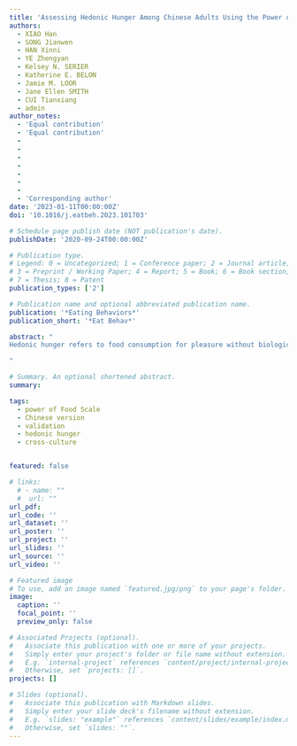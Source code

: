 ```yaml
---
title: 'Assessing Hedonic Hunger Among Chinese Adults Using the Power of Food Scale: Psychometric properties and cross-cultural invariance and differences between China and the US'
authors:
  - XIAO Han
  - SONG Jianwen
  - HAN Xinni
  - YE Zhengyan
  - Kelsey N. SERIER
  - Katherine E. BELON
  - Jamie M. LOOR
  - Jane Ellen SMITH
  - CUI Tianxiang
  - admin
author_notes:
  - 'Equal contribution'
  - 'Equal contribution'
  -
  -
  -
  -
  -
  -
  -
  - 'Corresponding author'
date: '2023-01-11T00:00:00Z'
doi: '10.1016/j.eatbeh.2023.101703'

# Schedule page publish date (NOT publication's date).
publishDate: '2020-09-24T00:00:00Z'

# Publication type.
# Legend: 0 = Uncategorized; 1 = Conference paper; 2 = Journal article;
# 3 = Preprint / Working Paper; 4 = Report; 5 = Book; 6 = Book section;
# 7 = Thesis; 8 = Patent
publication_types: ['2']

# Publication name and optional abbreviated publication name.
publication: '*Eating Behaviors*'
publication_short: '*Eat Behav*'

abstract: "
Hedonic hunger refers to food consumption for pleasure without biological energy deficits. The Power of Food Scale (PFS) is a well-developed self-report instrument assessing hedonic hunger. The present study aimed to translate and validate the PFS into simplified Chinese (C-PFS) and examine its psychometric properties among Chinese adults. A total of 773 participants (51.1 % men, *M* age = 24.98 years, *SD* = 6.10) were recruited in the present study from college and community populations. Consistent with the previous studies, confirmatory factor analysis showed that the C-PFS had three factors: food present, food available, and food tasted. In addition, a Cronbach's alpha of 0.92 and an ICC of 0.86 suggested that the C-PFS has good internal consistency and test-retest reliability. In terms of convergent validity, the scores of C-PFS correlated significantly with disordered eating symptomatology and loss of control over eating. Measurement invariance tests showed that the C-PFS was invariant across gender and sample source groups in the Chinese sample. In addition, a U.S. sample of 490 college students (26.6 % men, *M* age = 21.41 years, *SD* = 5.45) was used to test the measurement invariance across countries, and results suggested a partial invariance across college students from China and those from the U.S. In conclusion, the C-PFS can be a useful tool for measuring hedonic hunger among adults in China, and there may be cultural differences in the measurement of the PFS in college students across China and the U.S.

"

# Summary. An optional shortened abstract.
summary: 

tags:
  - power of Food Scale
  - Chinese version
  - validation
  - hedonic hunger
  - cross-culture


featured: false

# links:
  # - name: ""
  #  url: ""
url_pdf: 
url_code: ''
url_dataset: ''
url_poster: ''
url_project: ''
url_slides: ''
url_source: ''
url_video: ''

# Featured image
# To use, add an image named `featured.jpg/png` to your page's folder.
image:
  caption: ''
  focal_point: ''
  preview_only: false

# Associated Projects (optional).
#   Associate this publication with one or more of your projects.
#   Simply enter your project's folder or file name without extension.
#   E.g. `internal-project` references `content/project/internal-project/index.md`.
#   Otherwise, set `projects: []`.
projects: []

# Slides (optional).
#   Associate this publication with Markdown slides.
#   Simply enter your slide deck's filename without extension.
#   E.g. `slides: "example"` references `content/slides/example/index.md`.
#   Otherwise, set `slides: ""`.
---
```

